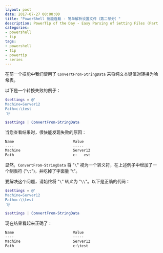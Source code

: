 ```yaml
---
layout: post
date: 2017-07-27 00:00:00
title: "PowerShell 技能连载 - 简单解析设置文件（第二部分）"
description: PowerTip of the Day - Easy Parsing of Setting Files (Part 2)
categories:
- powershell
- tip
tags:
- powershell
- tip
- powertip
- series
---
```

在前一个技能中我们使用了 `ConvertFrom-StringData` 来将纯文本键值对转换为哈希表。

以下是一个转换失败的例子：

```powershell
$settings = @'
Machine=Server12
Path=c:\test
'@

$settings | ConvertFrom-StringData
```

当您查看结果时，很快能发现失败的原因：

```powershell
Name                           Value
----                           -----
Machine                        Server12
Path                           c:	est
```

显然，`ConvertFrom-StringData` 将 "`\`" 视为一个转义符，在上述例子中增加了一个制表符 ("`\t`")，并吃掉了字面量 "t"。

要解决这个问题，请始终将 "`\`" 转义为 "`\\`"。以下是正确的代码：

```powershell
$settings = @'
Machine=Server12
Path=c:\\test
'@

$settings | ConvertFrom-StringData
```

现在结果看起来正确了：

```powershell
Name                           Value
----                           -----
Machine                        Server12
Path                           c:\test
```

<!--本文国际来源：[Easy Parsing of Setting Files (Part 2)](http://community.idera.com/powershell/powertips/b/tips/posts/easy-parsing-of-setting-files-part-2)-->
